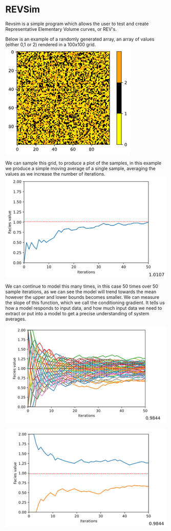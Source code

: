 # REVSim
 Revsim is a simple program which allows the user to test and create Representative Elementary Volume curves, or REV's.

Below is an example of a randomly generated array, an array of values (either 0,1 or 2) rendered in a 100x100 grid.
![arrayimage](https://github.com/JBallGeo/REVSim/blob/main/Images/randgrid.png)

We can sample this grid, to produce a plot of the samples, in this example we produce a simple moving average of a single sample, averaging the values as we increase the number of iterations.
![revsma](https://github.com/JBallGeo/REVSim/blob/main/Images/revsma.png)


We can continue to model this many times, in this case 50 times over 50 sample iterations, as we can see the model will trend towards the mean however the upper and lower bounds becomes smaller. We can measure the slope of this function, which we call the conditioning gradient. It tells us how a model responds to input data, and how much input data we need to extract or put into a model to get a precise understanding of system averages.

![sphagimage](https://github.com/JBallGeo/REVSim/blob/main/Images/sphagexample.png)


![minmaximage](https://github.com/JBallGeo/REVSim/blob/main/Images/minmaxexample.png)

